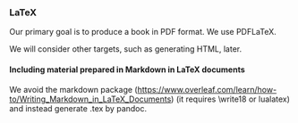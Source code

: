 ### LaTeX ###

Our primary goal is to produce a book in PDF format.  We use PDFLaTeX.

We will consider other targets, such as generating HTML, later.

#### Including material prepared in Markdown in LaTeX documents
We avoid the markdown package (https://www.overleaf.com/learn/how-to/Writing_Markdown_in_LaTeX_Documents) (it requires \write18 or lualatex) and instead generate .tex by pandoc.
